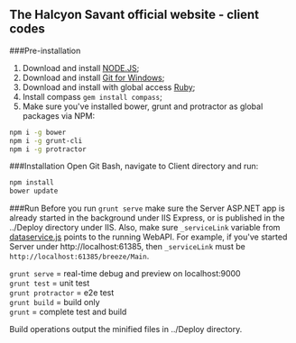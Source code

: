The Halcyon Savant official website - client codes
-----------------------------------------------------
###Pre-installation
1. Download and install [NODE.JS](http://nodejs.org/download/);
2. Download and install [Git for Windows](http://git-scm.com/download/win);
3. Download and install with global access [Ruby](http://rubyinstaller.org/);
4. Install compass `gem install compass`;
5. Make sure you've installed bower, grunt and protractor as global packages via NPM:
```bash
npm i -g bower
npm i -g grunt-cli
npm i -g protractor
```

###Installation
Open Git Bash, navigate to Client directory and run:
```bash
npm install
bower update
```

###Run
Before you run `grunt serve` make sure the Server ASP.NET app is already started in the background under IIS Express, or is published in the ../Deploy directory under IIS. Also, make sure `_serviceLink` variable from [dataservice.js](app/scripts/services/dataservice.js#L6) points to the running WebAPI. For example, if you've started Server under http://localhost:61385, then `_serviceLink` must be `http://localhost:61385/breeze/Main`.

`grunt serve` = real-time debug and preview on localhost:9000  
`grunt test` = unit test  
`grunt protractor` = e2e test  
`grunt build` = build only  
`grunt` = complete test and build

Build operations output the minified files in ../Deploy directory.
